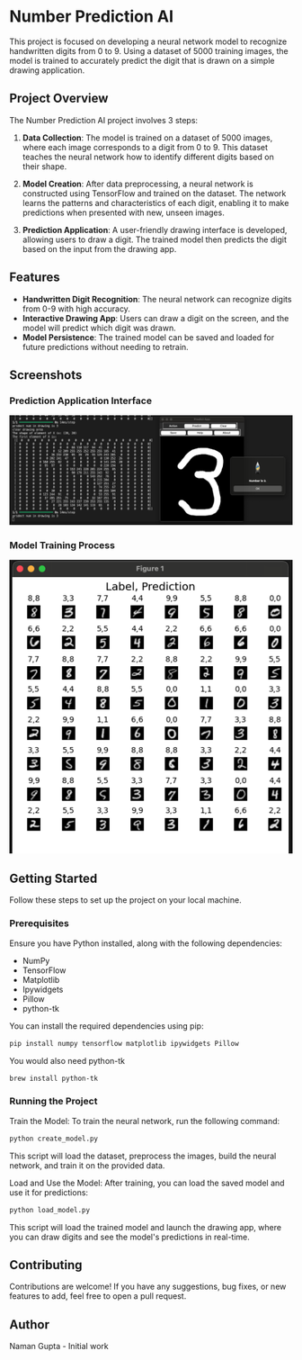 # Number Prediction AI

This project is focused on developing a neural network model to recognize handwritten digits from 0 to 9. Using a dataset of 5000 training images, the model is trained to accurately predict the digit that is drawn on a simple drawing application.

## Project Overview

The Number Prediction AI project involves 3 steps:

1. **Data Collection**: The model is trained on a dataset of 5000 images, where each image corresponds to a digit from 0 to 9. This dataset teaches the neural network how to identify different digits based on their shape.

2. **Model Creation**: After data preprocessing, a neural network is constructed using TensorFlow and trained on the dataset. The network learns the patterns and characteristics of each digit, enabling it to make predictions when presented with new, unseen images.

3. **Prediction Application**: A user-friendly drawing interface is developed, allowing users to draw a digit. The trained model then predicts the digit based on the input from the drawing app.

## Features

- **Handwritten Digit Recognition**: The neural network can recognize digits from 0-9 with high accuracy.
- **Interactive Drawing App**: Users can draw a digit on the screen, and the model will predict which digit was drawn.
- **Model Persistence**: The trained model can be saved and loaded for future predictions without needing to retrain.

## Screenshots

### Prediction Application Interface
![Prediction Application Interface](Fig2.png)

### Model Training Process
![Model Training Process](Fig1.png)

## Getting Started

Follow these steps to set up the project on your local machine.

### Prerequisites

Ensure you have Python installed, along with the following dependencies:
- NumPy
- TensorFlow
- Matplotlib
- Ipywidgets
- Pillow
- python-tk

You can install the required dependencies using pip:

```bash
pip install numpy tensorflow matplotlib ipywidgets Pillow
```

You would also need python-tk
```bash
brew install python-tk
```

### Running the Project

Train the Model: To train the neural network, run the following command:

```bash
python create_model.py
```

This script will load the dataset, preprocess the images, build the neural network, and train it on the provided data.

Load and Use the Model: After training, you can load the saved model and use it for predictions:

```bash
python load_model.py
```

This script will load the trained model and launch the drawing app, where you can draw digits and see the model's predictions in real-time.

## Contributing
Contributions are welcome! If you have any suggestions, bug fixes, or new features to add, feel free to open a pull request.

## Author
Naman Gupta - Initial work
